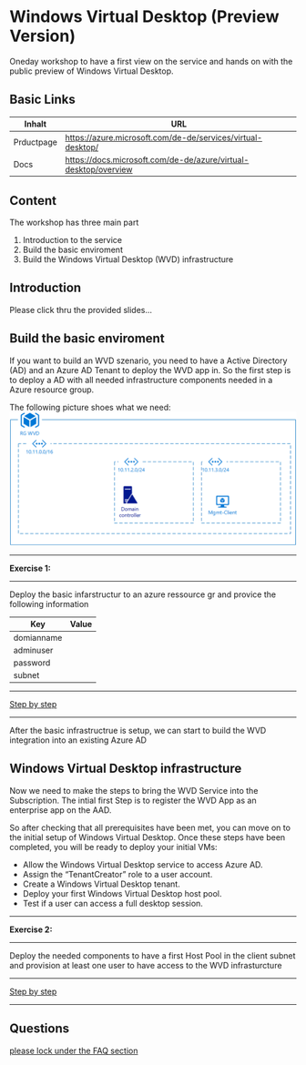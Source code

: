# Windows Virtual Desktop (Preview Version)

Oneday workshop to have a first view on the service and hands on with the public preview of Windows Virtual Desktop.

## Basic Links

Inhalt|URL
----|-----|
Prductpage|https://azure.microsoft.com/de-de/services/virtual-desktop/
Docs|https://docs.microsoft.com/de-de/azure/virtual-desktop/overview


## Content

The workshop has three main part
1. Introduction to the service
2. Build the basic enviroment
3. Build the Windows Virtual Desktop (WVD) infrastructure

## Introduction
Please click thru the provided slides...

## Build the basic enviroment
If you want to build an WVD szenario, you need to have a Active Directory (AD) and an Azure AD Tenant to deploy the WVD app in. So the first step is to deploy a AD with all needed infrastructure components needed in a Azure resource group.

The following picture shoes what we need:  
![Basic infrastructure](9_images/ressource-group-overall.png)

---
**Exercise 1:**

---

Deploy the basic infarstructur to an azure ressource gr and provice the following information

Key|Value
----|----
domianname|
adminuser|
password|
subnet|

---

[Step by step](2_basic_infrastructure/readme.md)

---

After the basic infrastructrue is setup, we can start to build the WVD integration into an existing Azure AD

## Windows Virtual Desktop infrastructure

Now we need to make the steps to bring the WVD Service into the Subscription. The intial first Step is to register the WVD App as an enterprise app on the AAD.

So after checking that all prerequisites have been met, you can move on to the initial setup of Windows Virtual Desktop. Once these steps have been completed, you will be ready to deploy your initial VMs:

- Allow the Windows Virtual Desktop service to access Azure AD.
- Assign the “TenantCreator” role to a user account.
- Create a Windows Virtual Desktop tenant.
- Deploy your first Windows Virtual Desktop host pool.
- Test if a user can access a full desktop session.


---
**Exercise 2:**

---

Deploy the needed components to have a first Host Pool in the client subnet and provision at least one user to have access to the WVD infrasturcture  

---

[Step by step](3_wvd_infrastructure/readme.md)

---

## Questions

[please lock under the FAQ section](7_faq/readme.md)
